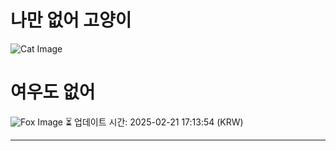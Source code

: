 
# 나만 없어 고양이

![Cat Image](https://cdn2.thecatapi.com/images/MTg3NjA1MA.jpg)

# 여우도 없어
![Fox Image](https://randomfox.ca/images/108.jpg)
⏳ 업데이트 시간: 2025-02-21 17:13:54 (KRW)

---
